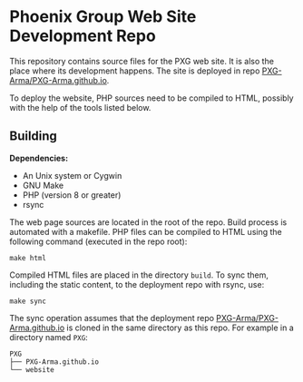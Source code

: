 # Phoenix Group Web Site Development Repo

This repository contains source files for the PXG web site. It is also the place where its development happens. The site is deployed in repo [PXG-Arma/PXG-Arma.github.io](https://github.com/PXG-Arma/PXG-Arma.github.io).

To deploy the website, PHP sources need to be compiled to HTML, possibly with the help of the tools listed below.

## Building

**Dependencies:**
- An Unix system or Cygwin
- GNU Make
- PHP (version 8 or greater)
- rsync

The web page sources are located in the root of the repo. Build process is automated with a makefile. PHP files can be compiled to HTML using the following command (executed in the repo root):
```console
make html
```

Compiled HTML files are placed in the directory `build`. To sync them, including the static content, to the deployment repo with rsync, use:
```console
make sync
```

The sync operation assumes that the deployment repo [PXG-Arma/PXG-Arma.github.io](https://github.com/PXG-Arma/PXG-Arma.github.io) is cloned in the same directory as this repo. For example in a directory named `PXG`:
```text
PXG
├── PXG-Arma.github.io
└── website
```
